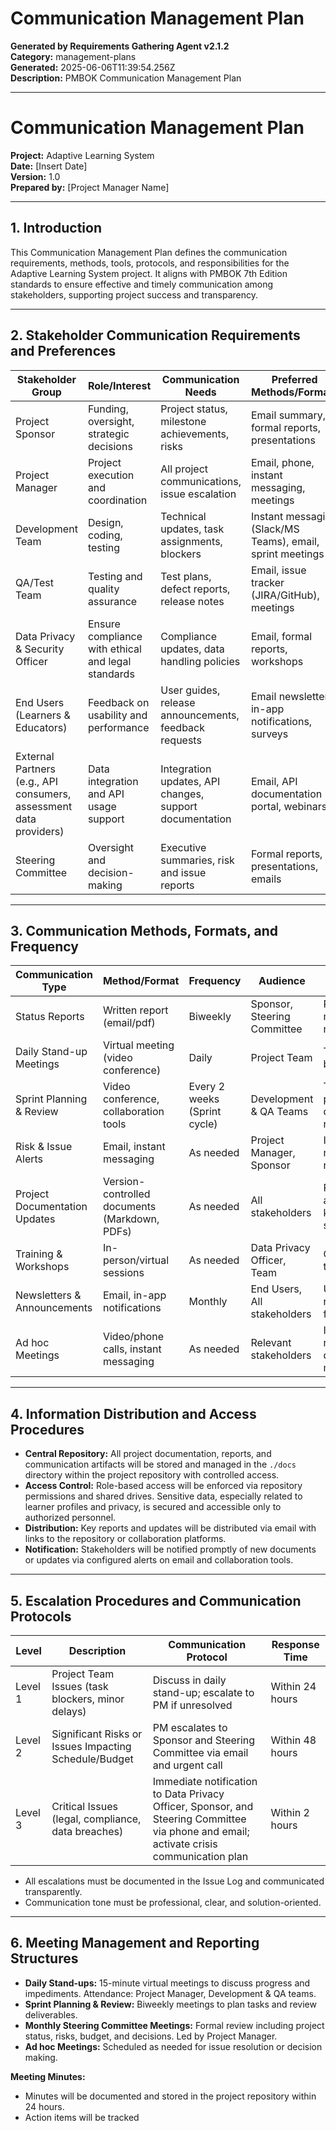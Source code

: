 # Communication Management Plan

**Generated by Requirements Gathering Agent v2.1.2**  
**Category:** management-plans  
**Generated:** 2025-06-06T11:39:54.256Z  
**Description:** PMBOK Communication Management Plan

---

# Communication Management Plan  
**Project:** Adaptive Learning System  
**Date:** [Insert Date]  
**Version:** 1.0  
**Prepared by:** [Project Manager Name]

---

## 1. Introduction  
This Communication Management Plan defines the communication requirements, methods, tools, protocols, and responsibilities for the Adaptive Learning System project. It aligns with PMBOK 7th Edition standards to ensure effective and timely communication among stakeholders, supporting project success and transparency.

---

## 2. Stakeholder Communication Requirements and Preferences

| Stakeholder Group            | Role/Interest                                   | Communication Needs                                   | Preferred Methods/Formats                  | Frequency               |
|-----------------------------|------------------------------------------------|------------------------------------------------------|--------------------------------------------|-------------------------|
| Project Sponsor             | Funding, oversight, strategic decisions         | Project status, milestone achievements, risks        | Email summary, formal reports, presentations| Biweekly status report; Monthly review meeting |
| Project Manager             | Project execution and coordination               | All project communications, issue escalation         | Email, phone, instant messaging, meetings   | Daily stand-ups; Ad hoc as needed |
| Development Team            | Design, coding, testing                           | Technical updates, task assignments, blockers         | Instant messaging (Slack/MS Teams), email, sprint meetings | Daily stand-ups; Sprint planning every 2 weeks |
| QA/Test Team                | Testing and quality assurance                      | Test plans, defect reports, release notes              | Email, issue tracker (JIRA/GitHub), meetings | Weekly status updates; As needed |
| Data Privacy & Security Officer | Ensure compliance with ethical and legal standards | Compliance updates, data handling policies             | Email, formal reports, workshops             | Monthly; Ad hoc on regulatory changes |
| End Users (Learners & Educators) | Feedback on usability and performance          | User guides, release announcements, feedback requests | Email newsletters, in-app notifications, surveys | Monthly; Post-release announcements |
| External Partners (e.g., API consumers, assessment data providers) | Data integration and API usage support | Integration updates, API changes, support documentation | Email, API documentation portal, webinars | Quarterly; As needed |
| Steering Committee          | Oversight and decision-making                      | Executive summaries, risk and issue reports            | Formal reports, presentations, emails        | Monthly meetings; Ad hoc |

---

## 3. Communication Methods, Formats, and Frequency

| Communication Type           | Method/Format                              | Frequency                   | Audience                         | Purpose                             |
|------------------------------|-------------------------------------------|-----------------------------|---------------------------------|-----------------------------------|
| Status Reports               | Written report (email/pdf)                  | Biweekly                    | Sponsor, Steering Committee     | Progress, milestones, risks       |
| Daily Stand-up Meetings      | Virtual meeting (video conference)          | Daily                       | Project Team                   | Task updates, blockers            |
| Sprint Planning & Review     | Video conference, collaboration tools      | Every 2 weeks (Sprint cycle) | Development & QA Teams          | Task planning, demo, retrospectives|
| Risk & Issue Alerts          | Email, instant messaging                     | As needed                   | Project Manager, Sponsor        | Immediate notification of risks/issues |
| Project Documentation Updates| Version-controlled documents (Markdown, PDFs) | As needed                   | All stakeholders                | Reference and knowledge sharing   |
| Training & Workshops         | In-person/virtual sessions                   | As needed                   | Data Privacy Officer, Team      | Compliance, tool usage            |
| Newsletters & Announcements | Email, in-app notifications                   | Monthly                     | End Users, All stakeholders     | Updates, release notes, feedback  |
| Ad hoc Meetings             | Video/phone calls, instant messaging         | As needed                   | Relevant stakeholders           | Issue resolution, decision making |

---

## 4. Information Distribution and Access Procedures

- **Central Repository:** All project documentation, reports, and communication artifacts will be stored and managed in the `./docs` directory within the project repository with controlled access.
- **Access Control:** Role-based access will be enforced via repository permissions and shared drives. Sensitive data, especially related to learner profiles and privacy, is secured and accessible only to authorized personnel.
- **Distribution:** Key reports and updates will be distributed via email with links to the repository or collaboration platforms.
- **Notification:** Stakeholders will be notified promptly of new documents or updates via configured alerts on email and collaboration tools.

---

## 5. Escalation Procedures and Communication Protocols

| Level       | Description                                         | Communication Protocol                               | Response Time            |
|-------------|-----------------------------------------------------|-----------------------------------------------------|--------------------------|
| Level 1     | Project Team Issues (task blockers, minor delays)   | Discuss in daily stand-up; escalate to PM if unresolved | Within 24 hours          |
| Level 2     | Significant Risks or Issues Impacting Schedule/Budget | PM escalates to Sponsor and Steering Committee via email and urgent call | Within 48 hours          |
| Level 3     | Critical Issues (legal, compliance, data breaches)  | Immediate notification to Data Privacy Officer, Sponsor, and Steering Committee via phone and email; activate crisis communication plan | Within 2 hours           |

- All escalations must be documented in the Issue Log and communicated transparently.
- Communication tone must be professional, clear, and solution-oriented.

---

## 6. Meeting Management and Reporting Structures

- **Daily Stand-ups:** 15-minute virtual meetings to discuss progress and impediments. Attendance: Project Manager, Development & QA teams.
- **Sprint Planning & Review:** Biweekly meetings to plan tasks and review deliverables.
- **Monthly Steering Committee Meetings:** Formal review including project status, risks, budget, and decisions. Led by Project Manager.
- **Ad hoc Meetings:** Scheduled as needed for issue resolution or decision making.

**Meeting Minutes:**

- Minutes will be documented and stored in the project repository within 24 hours.
- Action items will be tracked